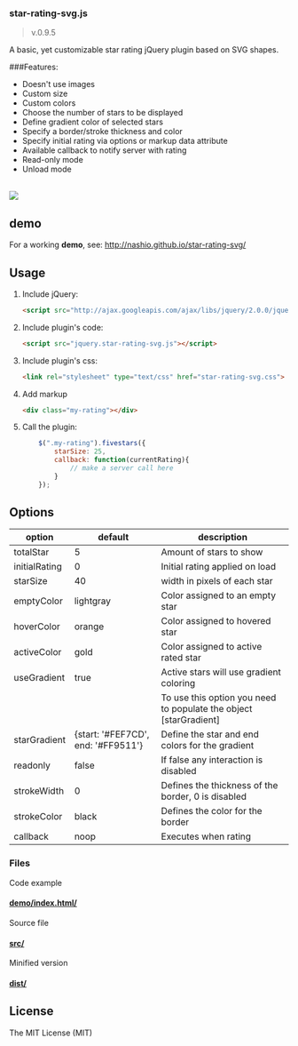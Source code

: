 ### star-rating-svg.js
>v.0.9.5

A basic, yet customizable star rating jQuery plugin based on SVG shapes.

###Features:
* Doesn't use images
* Custom size
* Custom colors
* Choose the number of stars to be displayed
* Define gradient color of selected stars
* Specify a border/stroke thickness and color
* Specify initial rating via options or markup data attribute
* Available callback to notify server with rating
* Read-only mode
* Unload mode


<br/>![](http://ignaciochavez.com/files/star-rating/stars-rating-demo.jpg)

## demo
  
For a working **demo**, see:
http://nashio.github.io/star-rating-svg/

## Usage

1. Include jQuery:

	```html
	<script src="http://ajax.googleapis.com/ajax/libs/jquery/2.0.0/jquery.min.js"></script>
	```

2. Include plugin's code:

	```html
	<script src="jquery.star-rating-svg.js"></script>
	```

2. Include plugin's css:

	```html
    <link rel="stylesheet" type="text/css" href="star-rating-svg.css">
	```

3. Add markup

    ```html
    <div class="my-rating"></div>
    ```

4. Call the plugin:

	```javascript
        $(".my-rating").fivestars({
            starSize: 25,
            callback: function(currentRating){
                // make a server call here
            }
        });
	```

## Options

| option  | default  | description  |
|---|---|---|
| totalStar  | 5  | Amount of stars to show  |
| initialRating | 0 | Initial rating applied on load |
| starSize | 40 | width in pixels of each star |
| emptyColor | lightgray | Color assigned to an empty star |
| hoverColor | orange | Color assigned to hovered star |
| activeColor | gold | Color assigned to active rated star |
| useGradient | true | Active stars will use gradient coloring |
| | | To use this option you need to populate the object [starGradient] |
| starGradient | {start: '#FEF7CD', end: '#FF9511'} | Define the star and end colors for the gradient |
| readonly | false | If false any interaction is disabled |
| strokeWidth | 0 | Defines the thickness of the border, 0 is disabled |
| strokeColor | black | Defines the color for the border |
| callback | noop | Executes when rating |

### Files

Code example

#### [demo/index.html/](https://github.com/nashio/star-rating-svg/blob/master/demo/index.html "code examples")

Source file

#### [src/](https://github.com/nashio/star-rating-svg/tree/master/src "source file")

Minified version

#### [dist/](https://github.com/nashio/star-rating-svg/tree/master/dist "build files")



License
------------
The MIT License (MIT)
